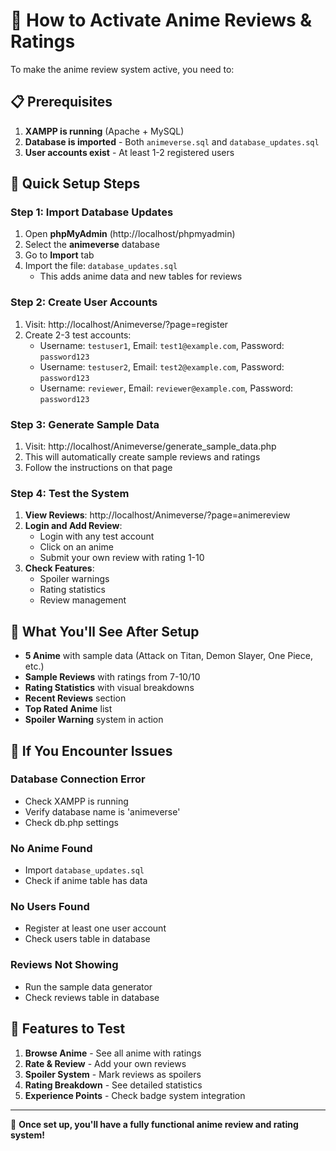 # 🎌 How to Activate Anime Reviews & Ratings

To make the anime review system active, you need to:

## 📋 Prerequisites

1. **XAMPP is running** (Apache + MySQL)
2. **Database is imported** - Both `animeverse.sql` and `database_updates.sql`
3. **User accounts exist** - At least 1-2 registered users

## 🚀 Quick Setup Steps

### Step 1: Import Database Updates
1. Open **phpMyAdmin** (http://localhost/phpmyadmin)
2. Select the **animeverse** database
3. Go to **Import** tab
4. Import the file: `database_updates.sql`
   - This adds anime data and new tables for reviews

### Step 2: Create User Accounts
1. Visit: http://localhost/Animeverse/?page=register
2. Create 2-3 test accounts:
   - Username: `testuser1`, Email: `test1@example.com`, Password: `password123`
   - Username: `testuser2`, Email: `test2@example.com`, Password: `password123`
   - Username: `reviewer`, Email: `reviewer@example.com`, Password: `password123`

### Step 3: Generate Sample Data
1. Visit: http://localhost/Animeverse/generate_sample_data.php
2. This will automatically create sample reviews and ratings
3. Follow the instructions on that page

### Step 4: Test the System
1. **View Reviews**: http://localhost/Animeverse/?page=animereview
2. **Login and Add Review**: 
   - Login with any test account
   - Click on an anime
   - Submit your own review with rating 1-10
3. **Check Features**:
   - Spoiler warnings
   - Rating statistics
   - Review management

## 🎯 What You'll See After Setup

- **5 Anime** with sample data (Attack on Titan, Demon Slayer, One Piece, etc.)
- **Sample Reviews** with ratings from 7-10/10
- **Rating Statistics** with visual breakdowns
- **Recent Reviews** section
- **Top Rated Anime** list
- **Spoiler Warning** system in action

## 🔧 If You Encounter Issues

### Database Connection Error
- Check XAMPP is running
- Verify database name is 'animeverse'
- Check db.php settings

### No Anime Found
- Import `database_updates.sql`
- Check if anime table has data

### No Users Found
- Register at least one user account
- Check users table in database

### Reviews Not Showing
- Run the sample data generator
- Check reviews table in database

## 📱 Features to Test

1. **Browse Anime** - See all anime with ratings
2. **Rate & Review** - Add your own reviews
3. **Spoiler System** - Mark reviews as spoilers
4. **Rating Breakdown** - See detailed statistics
5. **Experience Points** - Check badge system integration

---

🎉 **Once set up, you'll have a fully functional anime review and rating system!**